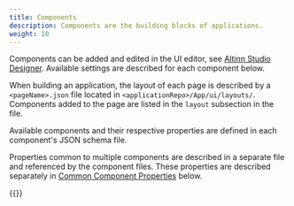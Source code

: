 ```yaml
---
title: Components
description: Components are the building blocks of applications.
weight: 10
---
```


Components can be added and edited in the UI editor, see [Altinn Studio Designer](/en/altinn-studio/v8/getting-started/).
 Available settings are described for each component below.

When building an application, the layout of each page is described by a `<pageName>.json` file located in `<applicationRepo>/App/ui/layouts/`.
Components added to the page are listed in the `layout` subsection in the file.

Available components and their respective properties are defined in each component's JSON schema file.
 
Properties common to multiple components are described in a separate file and referenced by the component files.
 These properties are described separately in [Common Component Properties](./commondefs/) below.

{{<children />}}

